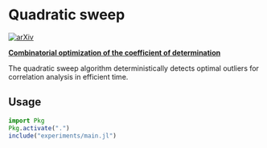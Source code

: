 # Quadratic sweep

[![arXiv](https://img.shields.io/badge/arXiv-2406.02381-b31b1b.svg)](https://arxiv.org/abs/2406.02381)

[**Combinatorial optimization of the coefficient of determination**](https://arxiv.org/abs/2406.02381)

The quadratic sweep algorithm deterministically detects optimal outliers for correlation analysis in efficient time.

## Usage
```julia
import Pkg
Pkg.activate(".")
include("experiments/main.jl")
```
